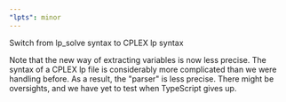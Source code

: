 ```yaml
---
"lpts": minor
---
```


Switch from lp_solve syntax to CPLEX lp syntax

Note that the new way of extracting variables is now less precise. The syntax of
a CPLEX lp file is considerably more complicated than we were handling before.
As a result, the "parser" is less precise. There might be oversights, and we
have yet to test when TypeScript gives up.
